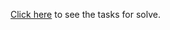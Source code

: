 <a href="https://github.com/TelerikAcademy/JavaScript-Fundamentals/tree/master/Topics/08.%20Functions/homework">Click here</a> to see the tasks for solve.
